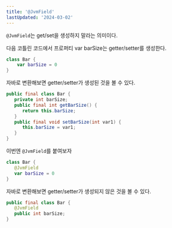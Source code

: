 ```yaml
---
title: '@JvmField'
lastUpdated: '2024-03-02'
---
```


`@JvmField`는 get/set을 생성하지 말라는 의미이다.

다음 코틀린 코드에서 프로퍼티 var barSize는 getter/setter를 생성한다.

```kotlin
class Bar {
    var barSize = 0
}
```

자바로 변환해보면 getter/setter가 생성된 것을 볼 수 있다.

```java
public final class Bar {
   private int barSize;
   public final int getBarSize() {
      return this.barSize;
   }
   public final void setBarSize(int var1) {
      this.barSize = var1;
   }
}
```

이번엔 `@JvmField`를 붙여보자

```kotlin
class Bar {
   @JvmField
   var barSize = 0
}
```

자바로 변환해보면 getter/setter가 생성되지 않은 것을 볼 수 있다.

```java
public final class Bar {
   @JvmField
   public int barSize;
}
```
